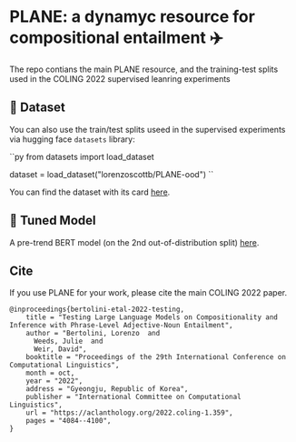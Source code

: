 # PLANE: a dynamyc resource for compositional entailment :airplane: 

The repo contians the main PLANE resource, and the training-test splits used in the COLING 2022 supervised leanring experiments

## 🤗 Dataset

You can also use the train/test splits useed in the supervised experiments via hugging face `datasets` library:

``py
from datasets import load_dataset

dataset = load_dataset("lorenzoscottb/PLANE-ood")
``

You can find the dataset with its card [here](https://huggingface.co/datasets/lorenzoscottb/PLANE-ood).

## 🤗 Tuned Model

A pre-trend BERT model (on the 2nd out-of-distribution split) [here](https://huggingface.co/lorenzoscottb/bert-base-cased-PLANE-ood-2?text=A+fake+smile+is+a+smile).

## Cite

If you use PLANE for your work, please cite the main COLING 2022 paper.
```
@inproceedings{bertolini-etal-2022-testing,
    title = "Testing Large Language Models on Compositionality and Inference with Phrase-Level Adjective-Noun Entailment",
    author = "Bertolini, Lorenzo  and
      Weeds, Julie  and
      Weir, David",
    booktitle = "Proceedings of the 29th International Conference on Computational Linguistics",
    month = oct,
    year = "2022",
    address = "Gyeongju, Republic of Korea",
    publisher = "International Committee on Computational Linguistics",
    url = "https://aclanthology.org/2022.coling-1.359",
    pages = "4084--4100",
}

```
